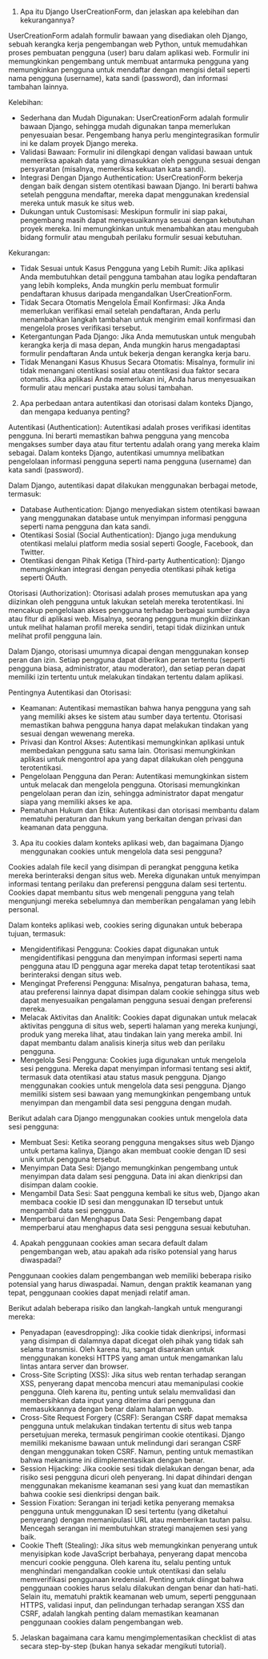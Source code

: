 1. Apa itu Django UserCreationForm, dan jelaskan apa kelebihan dan kekurangannya?

UserCreationForm adalah formulir bawaan yang disediakan oleh Django, sebuah kerangka kerja pengembangan web Python, untuk memudahkan proses pembuatan pengguna (user) baru dalam aplikasi web. Formulir ini memungkinkan pengembang untuk membuat antarmuka pengguna yang memungkinkan pengguna untuk mendaftar dengan mengisi detail seperti nama pengguna (username), kata sandi (password), dan informasi tambahan lainnya.

Kelebihan:
- Sederhana dan Mudah Digunakan: UserCreationForm adalah formulir bawaan Django, sehingga mudah digunakan tanpa memerlukan penyesuaian besar. Pengembang hanya perlu mengintegrasikan formulir ini ke dalam proyek Django mereka.
- Validasi Bawaan: Formulir ini dilengkapi dengan validasi bawaan untuk memeriksa apakah data yang dimasukkan oleh pengguna sesuai dengan persyaratan (misalnya, memeriksa kekuatan kata sandi).
- Integrasi Dengan Django Authentication: UserCreationForm bekerja dengan baik dengan sistem otentikasi bawaan Django. Ini berarti bahwa setelah pengguna mendaftar, mereka dapat menggunakan kredensial mereka untuk masuk ke situs web.
- Dukungan untuk Customisasi: Meskipun formulir ini siap pakai, pengembang masih dapat menyesuaikannya sesuai dengan kebutuhan proyek mereka. Ini memungkinkan untuk menambahkan atau mengubah bidang formulir atau mengubah perilaku formulir sesuai kebutuhan.

Kekurangan:
- Tidak Sesuai untuk Kasus Pengguna yang Lebih Rumit: Jika aplikasi Anda membutuhkan detail pengguna tambahan atau logika pendaftaran yang lebih kompleks, Anda mungkin perlu membuat formulir pendaftaran khusus daripada mengandalkan UserCreationForm.
- Tidak Secara Otomatis Mengelola Email Konfirmasi: Jika Anda memerlukan verifikasi email setelah pendaftaran, Anda perlu menambahkan langkah tambahan untuk mengirim email konfirmasi dan mengelola proses verifikasi tersebut.
- Ketergantungan Pada Django: Jika Anda memutuskan untuk mengubah kerangka kerja di masa depan, Anda mungkin harus mengadaptasi formulir pendaftaran Anda untuk bekerja dengan kerangka kerja baru.
- Tidak Menangani Kasus Khusus Secara Otomatis: Misalnya, formulir ini tidak menangani otentikasi sosial atau otentikasi dua faktor secara otomatis. Jika aplikasi Anda memerlukan ini, Anda harus menyesuaikan formulir atau mencari pustaka atau solusi tambahan.

2. Apa perbedaan antara autentikasi dan otorisasi dalam konteks Django, dan mengapa keduanya penting?

Autentikasi (Authentication):
Autentikasi adalah proses verifikasi identitas pengguna. Ini berarti memastikan bahwa pengguna yang mencoba mengakses sumber daya atau fitur tertentu adalah orang yang mereka klaim sebagai. Dalam konteks Django, autentikasi umumnya melibatkan pengelolaan informasi pengguna seperti nama pengguna (username) dan kata sandi (password).

Dalam Django, autentikasi dapat dilakukan menggunakan berbagai metode, termasuk:
- Database Authentication: Django menyediakan sistem otentikasi bawaan yang menggunakan database untuk menyimpan informasi pengguna seperti nama pengguna dan kata sandi.
- Otentikasi Sosial (Social Authentication): Django juga mendukung otentikasi melalui platform media sosial seperti Google, Facebook, dan Twitter.
- Otentikasi dengan Pihak Ketiga (Third-party Authentication): Django memungkinkan integrasi dengan penyedia otentikasi pihak ketiga seperti OAuth.

Otorisasi (Authorization):
Otorisasi adalah proses memutuskan apa yang diizinkan oleh pengguna untuk lakukan setelah mereka terotentikasi. Ini mencakup pengelolaan akses pengguna terhadap berbagai sumber daya atau fitur di aplikasi web. Misalnya, seorang pengguna mungkin diizinkan untuk melihat halaman profil mereka sendiri, tetapi tidak diizinkan untuk melihat profil pengguna lain.

Dalam Django, otorisasi umumnya dicapai dengan menggunakan konsep peran dan izin. Setiap pengguna dapat diberikan peran tertentu (seperti pengguna biasa, administrator, atau moderator), dan setiap peran dapat memiliki izin tertentu untuk melakukan tindakan tertentu dalam aplikasi.

Pentingnya Autentikasi dan Otorisasi:

- Keamanan: Autentikasi memastikan bahwa hanya pengguna yang sah yang memiliki akses ke sistem atau sumber daya tertentu. Otorisasi memastikan bahwa pengguna hanya dapat melakukan tindakan yang sesuai dengan wewenang mereka.
- Privasi dan Kontrol Akses: Autentikasi memungkinkan aplikasi untuk membedakan pengguna satu sama lain. Otorisasi memungkinkan aplikasi untuk mengontrol apa yang dapat dilakukan oleh pengguna terotentikasi.
- Pengelolaan Pengguna dan Peran: Autentikasi memungkinkan sistem untuk melacak dan mengelola pengguna. Otorisasi memungkinkan pengelolaan peran dan izin, sehingga administrator dapat mengatur siapa yang memiliki akses ke apa.
- Pematuhan Hukum dan Etika: Autentikasi dan otorisasi membantu dalam mematuhi peraturan dan hukum yang berkaitan dengan privasi dan keamanan data pengguna.

3. Apa itu cookies dalam konteks aplikasi web, dan bagaimana Django menggunakan cookies untuk mengelola data sesi pengguna?

Cookies adalah file kecil yang disimpan di perangkat pengguna ketika mereka berinteraksi dengan situs web. Mereka digunakan untuk menyimpan informasi tentang perilaku dan preferensi pengguna dalam sesi tertentu. Cookies dapat membantu situs web mengenali pengguna yang telah mengunjungi mereka sebelumnya dan memberikan pengalaman yang lebih personal.

Dalam konteks aplikasi web, cookies sering digunakan untuk beberapa tujuan, termasuk:
- Mengidentifikasi Pengguna: Cookies dapat digunakan untuk mengidentifikasi pengguna dan menyimpan informasi seperti nama pengguna atau ID pengguna agar mereka dapat tetap terotentikasi saat berinteraksi dengan situs web.
- Mengingat Preferensi Pengguna: Misalnya, pengaturan bahasa, tema, atau preferensi lainnya dapat disimpan dalam cookie sehingga situs web dapat menyesuaikan pengalaman pengguna sesuai dengan preferensi mereka.
- Melacak Aktivitas dan Analitik: Cookies dapat digunakan untuk melacak aktivitas pengguna di situs web, seperti halaman yang mereka kunjungi, produk yang mereka lihat, atau tindakan lain yang mereka ambil. Ini dapat membantu dalam analisis kinerja situs web dan perilaku pengguna.
- Mengelola Sesi Pengguna: Cookies juga digunakan untuk mengelola sesi pengguna. Mereka dapat menyimpan informasi tentang sesi aktif, termasuk data otentikasi atau status masuk pengguna.
Django menggunakan cookies untuk mengelola data sesi pengguna. Django memiliki sistem sesi bawaan yang memungkinkan pengembang untuk menyimpan dan mengambil data sesi pengguna dengan mudah.

Berikut adalah cara Django menggunakan cookies untuk mengelola data sesi pengguna:
- Membuat Sesi: Ketika seorang pengguna mengakses situs web Django untuk pertama kalinya, Django akan membuat cookie dengan ID sesi unik untuk pengguna tersebut.
- Menyimpan Data Sesi: Django memungkinkan pengembang untuk menyimpan data dalam sesi pengguna. Data ini akan dienkripsi dan disimpan dalam cookie.
- Mengambil Data Sesi: Saat pengguna kembali ke situs web, Django akan membaca cookie ID sesi dan menggunakan ID tersebut untuk mengambil data sesi pengguna.
- Memperbarui dan Menghapus Data Sesi: Pengembang dapat memperbarui atau menghapus data sesi pengguna sesuai kebutuhan.
 
4. Apakah penggunaan cookies aman secara default dalam pengembangan web, atau apakah ada risiko potensial yang harus diwaspadai?

Penggunaan cookies dalam pengembangan web memiliki beberapa risiko potensial yang harus diwaspadai. Namun, dengan praktik keamanan yang tepat, penggunaan cookies dapat menjadi relatif aman. 

Berikut adalah beberapa risiko dan langkah-langkah untuk mengurangi mereka:
- Penyadapan (eavesdropping): Jika cookie tidak dienkripsi, informasi yang disimpan di dalamnya dapat dicegat oleh pihak yang tidak sah selama transmisi. Oleh karena itu, sangat disarankan untuk menggunakan koneksi HTTPS yang aman untuk mengamankan lalu lintas antara server dan browser.
- Cross-Site Scripting (XSS): Jika situs web rentan terhadap serangan XSS, penyerang dapat mencoba mencuri atau memanipulasi cookie pengguna. Oleh karena itu, penting untuk selalu memvalidasi dan membersihkan data input yang diterima dari pengguna dan memasukkannya dengan benar dalam halaman web.
- Cross-Site Request Forgery (CSRF): Serangan CSRF dapat memaksa pengguna untuk melakukan tindakan tertentu di situs web tanpa persetujuan mereka, termasuk pengiriman cookie otentikasi. Django memiliki mekanisme bawaan untuk melindungi dari serangan CSRF dengan menggunakan token CSRF. Namun, penting untuk memastikan bahwa mekanisme ini diimplementasikan dengan benar.
- Session Hijacking: Jika cookie sesi tidak dielakukan dengan benar, ada risiko sesi pengguna dicuri oleh penyerang. Ini dapat dihindari dengan menggunakan mekanisme keamanan sesi yang kuat dan memastikan bahwa cookie sesi dienkripsi dengan baik.
- Session Fixation: Serangan ini terjadi ketika penyerang memaksa pengguna untuk menggunakan ID sesi tertentu (yang diketahui penyerang) dengan memanipulasi URL atau memberikan tautan palsu. Mencegah serangan ini membutuhkan strategi manajemen sesi yang baik.
- Cookie Theft (Stealing): Jika situs web memungkinkan penyerang untuk menyisipkan kode JavaScript berbahaya, penyerang dapat mencoba mencuri cookie pengguna. Oleh karena itu, selalu penting untuk menghindari mengandalkan cookie untuk otentikasi dan selalu memverifikasi penggunaan kredensial.
Penting untuk diingat bahwa penggunaan cookies harus selalu dilakukan dengan benar dan hati-hati. Selain itu, mematuhi praktik keamanan web umum, seperti penggunaan HTTPS, validasi input, dan pelindungan terhadap serangan XSS dan CSRF, adalah langkah penting dalam memastikan keamanan penggunaan cookies dalam pengembangan web.
 
5. Jelaskan bagaimana cara kamu mengimplementasikan checklist di atas secara step-by-step (bukan hanya sekadar mengikuti tutorial).